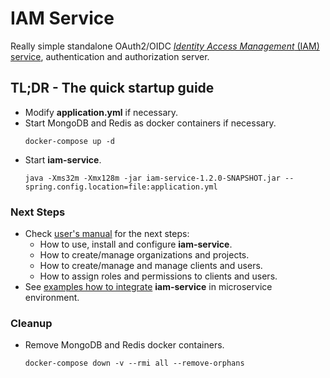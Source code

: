 # IAM Service
Really simple standalone OAuth2/OIDC
[*Identity Access Management* (IAM) service](https://github.com/jveverka/iam-service), 
authentication and authorization server. 

## TL;DR - The quick startup guide
* Modify __application.yml__ if necessary.
* Start MongoDB and Redis as docker containers if necessary.
  ```
  docker-compose up -d
  ``` 
* Start __iam-service__.
  ```
  java -Xms32m -Xmx128m -jar iam-service-1.2.0-SNAPSHOT.jar --spring.config.location=file:application.yml
  ```

### Next Steps
* Check [user's manual](https://github.com/jveverka/iam-service/blob/master/docs/IAM-user-manual/IAM-users-manual.md) for the next steps:
  * How to use, install and configure __iam-service__.
  * How to create/manage organizations and projects.
  * How to create/manage and manage clients and users.
  * How  to assign roles and permissions to clients and users.
* See [examples how to integrate](https://github.com/jveverka/iam-service/tree/master/iam-examples) __iam-service__ in microservice environment.

### Cleanup
* Remove MongoDB and Redis docker containers.
  ```
  docker-compose down -v --rmi all --remove-orphans
  ```     